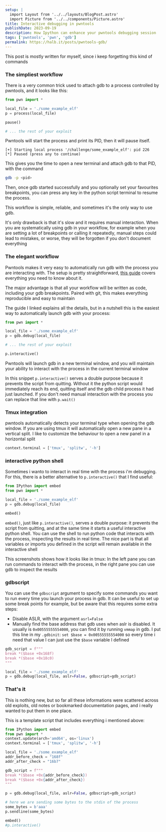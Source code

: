 ```yaml
---
setup: |
  import Layout from '../../layouts/BlogPost.astro'
  import Picture from '../../components/Picture.astro'
title: Interactive debugging in pwntools
publishDate: 2023-09-19
description: How Ipython can enhance your pwntools debugging session
tags: ['pwntools', 'pwn', 'gdb']
permalink: https://halb.it/posts/pwntools-gdb/
---
```


This post is mostly written for myself, since i keep forgetting this kind of commands

### The simpliest workflow

There is a very common trick used to attach gdb to a process controlled by pwntools, and it looks like this:

```python
from pwn import *

local_file = './some_example_elf'
p = process(local_file)

pause()

# ... the rest of your exploit
```

Pwntools will start the process and print its PID, then it will pause itself.
```
[+] Starting local process '/challenge/some_example_elf': pid 226
[*] Paused (press any to continue)
```

This gives you the time to open a new terminal and attach gdb to that PID, with the command

```bash
gdb -p <pid>
```

Then, once gdb started successfully and you optionally set your favourites breakpoints, you can press any key in the python script terminal to resume the process.

This workflow is simple, reliable, and sometimes it's the only way to use gdb.

It's only drawback is that it's slow and it requires manual interaction.
When you are systematically using gdb in your workflow, for example when you are setting a lot of breakpoints or calling it repeatedly, manual steps could lead to mistakes, or worse, they will be forgotten if you don't document everything

### The elegant workflow

Pwntools makes it very easy to automatically run gdb with the process you are interacting with.
The setup is pretty straightforward, [this guide](https://github.com/Gallopsled/pwntools-tutorial/blob/master/debugging.md) covers everything you need to know about it.

The major advantage is that all your workflow will be written as code, including your gdb breakpoints. Paired with git, this makes everything reproducible and easy to maintain

The guide I linked explains all the details, but in a nutshell this is the easiest way to automatically launch gdb with your process:


```python
from pwn import *

local_file = './some_example_elf'
p = gdb.debug(local_file)

# ... the rest of your exploit

p.interactive()
```
Pwntools will launch gdb in a new terminal window, and you will maintain your ability to interact with the process in the current terminal window

In this snippet `p.interactive()` serves a double purpose because it prevents the script from quitting.
Without it the python script would immediately reach its end, quitting itself and the 
gdb child process it had just launched.
If you don't need manual interaction with the process you can replace that line with `p.wait()`

### Tmux integration

pwntools automatically detects your terminal type when opening the gdb window.
If you are using tmux it will automatically open a new pane in a vertical split.
I like to customize the behaviour to open a new panel in a horizontal split

```python
context.terminal = ['tmux', 'splitw', '-h']
```

### interactive python shell

Sometimes i wanto to interact in real time with the process i'm debugging.
For this, there is a better alternative to 
`p.interactive()` that I find useful:


```python
from IPython import embed
from pwn import *

local_file = './some_example_elf'
p = gdb.debug(local_file)

embed()

```

`embed()`, just like `p.interactive()`, serves a double purpose:
it prevents the script from quitting, and at the same time it starts a useful 
interactive python shell.
You can use the shell to run python code that interacts with the process, inspecting the results in real time.
The nice part is that all variables or imports you defined in the script will remain available in the interactive shell

This screenshots shows how it looks like in tmux:
In the left pane you can run commands to interact with the process,
in the right pane you can use gdb to inspect the results

<Picture src="gdb-tips" height={450} alt="Screenshot of a tmux terminal split vertically into two panes. The pane on the left is an interactive python shell. It has received the input: p.send(bytearray(key)). The pane on the right is a gdb session whth the gef plugin enabled. You can see registers, stack and current instruction for a process called ./babyrev_level6.0. The program is about to run a call to glibc readline" />

### gdbscript

You can use the `gdbscript` argument to specify some commands you want to run
every time you launch your process in gdb.
It can be useful to set up some break points for example, but be aware that this requires
some extra steps:

- Disable ASLR, with the argument `asrl=False`
- Manually find the base address that gdb uses when aslr is disabled.
  It usually is `0x00555555554000`, you can find it by running `vmmap` in gdb.
  I put this line in my `.gdbinit`:  `set $base = 0x00555555554000`
  so every time i need that value I can just use the `$base` variable I defined
 

```python
gdb_script = f"""
break *($base +0x168f)
break *($base +0x18c0)
"""

local_file = './some_example_elf'
p = gdb.debug(local_file, aslr=False, gdbscript=gdb_script)

```


### That's it

This is nothing new, but so far all these informations were scattered across old exploits, old notes or bookmarked documentation pages, and i really wanted to put them in one place.

This is a template script that includes everything i mentioned above:

```python
from IPython import embed
from pwn import *
context.update(arch='amd64', os='linux')
context.terminal = ['tmux', 'splitw', '-h']

local_file = './some_example_elf'
addr_before_check = "168f"
addr_after_check = "16b7"

gdb_script = f"""
break *($base +0x{addr_before_check})
break *($base +0x{addr_after_check})
"""

p = gdb.debug(local_file, aslr=False, gdbscript=gdb_script)

# here we are sending some bytes to the stdin of the process
some_bytes = b'aaa'
p.sendline(some_bytes)

embed()
#p.interactive()

```










